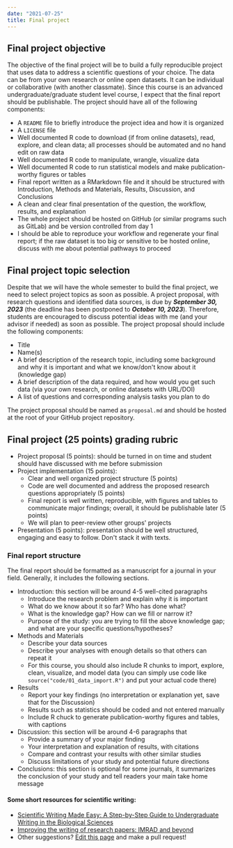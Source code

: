 ```yaml
---
date: "2021-07-25"
title: Final project
---
```


## Final project objective

The objective of the final project will be to build a fully reproducible project that uses data to address a scientific questions of your choice. The data can be from your own research or online open datasets. It can be individual or collaborative (with another classmate). Since this course is an advanced undergraduate/graduate student level course, I expect that the final report should be publishable. The project should have all of the following components:

- A `README` file to briefly introduce the project idea and how it is organized
- A `LICENSE` file
- Well documented R code to download (if from online datasets), read, explore, and clean data; all processes should be automated and no hand edit on raw data
- Well documented R code to manipulate, wrangle, visualize data
- Well documented R code to run statistical models and make publication-worthy figures or tables
- Final report written as a RMarkdown file and it should be structured with Introduction, Methods and Materials, Results, Discussion, and Conclusions
- A clean and clear final presentation of the question, the workflow, results, and explanation
- The whole project should be hosted on GitHub (or similar programs such as GitLab) and be version controlled from day 1
- I should be able to reproduce your workflow and regenerate your final report; if the raw dataset is too big or sensitive to be hosted online, discuss with me about potential pathways to proceed

## Final project topic selection

Despite that we will have the whole semester to build the final project, we need to select project topics as soon as possible. A project proposal, with research questions and identified data sources, is due by ***September 30, 2023*** (the deadline has been postponed to  ***October 10, 2023***). Therefore, students are encouraged to discuss potential ideas with me (and your advisor if needed) as soon as possible. The project proposal should include the following components:

- Title
- Name(s)
- A brief description of the research topic, including some background and why it is important and what we know/don't know about it (knowledge gap)
- A brief description of the data required, and how would you get such data (via your own research, or online datasets with URL/DOI)
- A list of questions and corresponding analysis tasks you plan to do

The project proposal should be named as `proposal.md` and should be hosted at the root of your GitHub project repository.

## Final project (25 points) grading rubric

- Project proposal (5 points): should be turned in on time and student should have discussed with me before submission
- Project implementation (15 points):
    + Clear and well organized project structure (5 points)
    + Code are well documented and address the proposed research questions appropriately (5 points)
    + Final report is well written, reproducible, with figures and tables to communicate major findings; overall, it should be publishable later (5 points)
    + We will plan to peer-review other groups' projects
- Presentation (5 points): presentation should be well structured, engaging and easy to follow. Don't stack it with texts.

### Final report structure

The final report should be formatted as a manuscript for a journal in your field. Generally, it includes the following sections.

- Introduction: this section will be around 4-5 well-cited paragraphs
    + Introduce the research problem and explain why it is important
    + What do we know about it so far? Who has done what?
    + What is the knowledge gap? How can we fill or narrow it?
    + Purpose of the study: you are trying to fill the above knowledge gap; and what are your specific questions/hypotheses?
- Methods and Materials
    + Describe your data sources
    + Describe your analyses with enough details so that others can repeat it
    + For this course, you should also include R chunks to import, explore, clean, visualize, and model data (you can simply use code like `source("code/01_data_import.R")` and put your actual code there)
- Results
    + Report your key findings (no interpretation or explanation yet, save that for the Discussion)
    + Results such as statistics should be coded and not entered manually
    + Include R chuck to generate publication-worthy figures and tables, with captions
- Discussion: this section will be around 4-6 paragraphs that
    + Provide a summary of your major finding
    + Your interpretation and explanation of results, with citations
    + Compare and contrast your results with other similar studies
    + Discuss limitations of your study and potential future directions
- Conclusions: this section is optional for some journals, it summarizes the conclusion of your study and tell readers your main take home message

#### Some short resources for scientific writing:

- [Scientific Writing Made Easy: A Step-by-Step Guide to Undergraduate Writing in the Biological Sciences](https://esajournals.onlinelibrary.wiley.com/doi/full/10.1002/bes2.1258)
- [Improving the writing of research papers: IMRAD and beyond](http://leml.asu.edu/jingle/Wu-Publications-PDFs/2011/Wu-2011-ScientificWriting.pdf)
- Other suggestions? [Edit this page](https://github.com/dlilab/Teaching-IntroDataScience/blob/main/content/project.md) and make a pull request!





